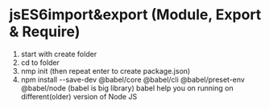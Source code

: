# jsES6import&export (Module, Export & Require)
1. start with create folder
2. cd to folder
3. nmp init (then repeat enter to create package.json)
4. npm install --save-dev @babel/core @babel/cli @babel/preset-env @babel/node (babel is big library)
babel help you on running on different(older) version of Node JS

